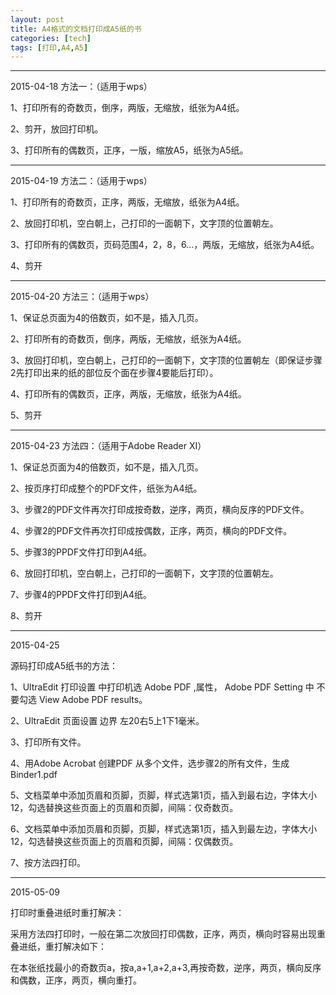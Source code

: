 ```yaml
---
layout: post
title: A4格式的文档打印成A5纸的书
categories: [tech]
tags: [打印,A4,A5]
---
```


***
2015-04-18
方法一：（适用于wps）

1、打印所有的奇数页，倒序，两版，无缩放，纸张为A4纸。

2、剪开，放回打印机。

3、打印所有的偶数页，正序，一版，缩放A5，纸张为A5纸。


***
2015-04-19
方法二：（适用于wps）

1、打印所有的奇数页，正序，两版，无缩放，纸张为A4纸。

2、放回打印机，空白朝上，己打印的一面朝下，文字顶的位置朝左。

3、打印所有的偶数页，页码范围4，2，8，6...，两版，无缩放，纸张为A4纸。

4、剪开

***

2015-04-20
方法三：（适用于wps）

1、保证总页面为4的倍数页，如不是，插入几页。

2、打印所有的奇数页，倒序，两版，无缩放，纸张为A4纸。

3、放回打印机，空白朝上，己打印的一面朝下，文字顶的位置朝左（即保证步骤2先打印出来的纸的部位反个面在步骤4要能后打印）。

4、打印所有的偶数页，正序，两版，无缩放，纸张为A4纸。

5、剪开

***
2015-04-23
方法四：（适用于Adobe Reader XI）

1、保证总页面为4的倍数页，如不是，插入几页。

2、按页序打印成整个的PDF文件，纸张为A4纸。

3、步骤2的PDF文件再次打印成按奇数，逆序，两页，横向反序的PDF文件。

4、步骤2的PDF文件再次打印成按偶数，正序，两页，横向的PDF文件。

5、步骤3的PPDF文件打印到A4纸。

6、放回打印机，空白朝上，己打印的一面朝下，文字顶的位置朝左。

7、步骤4的PPDF文件打印到A4纸。

8、剪开

***
2015-04-25

源码打印成A5纸书的方法：

1、UltraEdit 打印设置 中打印机选 Adobe PDF ,属性， Adobe PDF Setting 中 不要勾选  View Adobe PDF results。

2、UltraEdit 页面设置 边界 左20右5上1下1毫米。

3、打印所有文件。

4、用Adobe Acrobat 创建PDF 从多个文件，选步骤2的所有文件，生成Binder1.pdf

5、文档菜单中添加页眉和页脚，页脚，样式选第1页，插入到最右边，字体大小12，勾选替换这些页面上的页眉和页脚，间隔：仅奇数页。
 
6、文档菜单中添加页眉和页脚，页脚，样式选第1页，插入到最左边，字体大小12，勾选替换这些页面上的页眉和页脚，间隔：仅偶数页。

7、按方法四打印。

***
2015-05-09

打印时重叠进纸时重打解决：

采用方法四打印时，一般在第二次放回打印偶数，正序，两页，横向时容易出现重叠进纸，重打解决如下：

在本张纸找最小的奇数页a，按a,a+1,a+2,a+3,再按奇数，逆序，两页，横向反序和偶数，正序，两页，横向重打。

